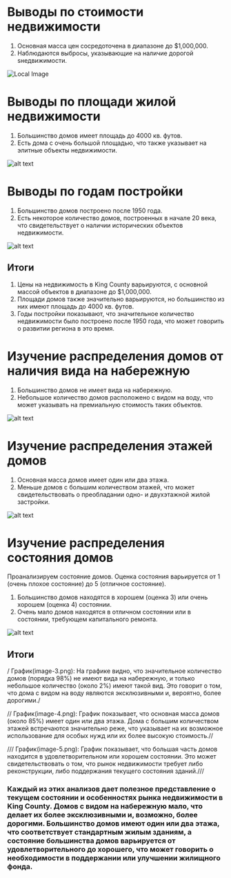 # Выводы по стоимости недвижимости
1. Основная масса цен сосредоточена в диапазоне до $1,000,000.
2. Наблюдаются выбросы, указывающие на наличие дорогой  sнедвижимости.

![Local Image](image.png "")


# Выводы по площади жилой недвижимости
1. Большинство домов имеет площадь до 4000 кв. футов.
2. Есть дома с очень большой площадью, что также указывает на элитные объекты недвижимости.

![alt text](image-1.png)

# Выводы по годам постройки
1. Большинство домов построено после 1950 года.
2. Есть некоторое количество домов, построенных в начале 20 века, что свидетельствует о наличии исторических объектов недвижимости.

![alt text](image-2.png)

## Итоги
1. Цены на недвижимость в King County варьируются, с основной массой объектов в диапазоне до $1,000,000.
2. Площади домов также значительно варьируются, но большинство из них имеют площадь до 4000 кв. футов.
3. Годы постройки показывают, что значительное количество недвижимости было построено после 1950 года, что может говорить о развитии региона в это время.


# Изучение распределения домов от наличия вида на набережную
1. Большинство домов не имеет вида на набережную.
2. Небольшое количество домов расположено с видом на воду, что может указывать на премиальную стоимость таких объектов.

![alt text](image-3.png)

# Изучение распределения этажей домов
1. Основная масса домов имеет один или два этажа.
2. Меньше домов с большим количеством этажей, что может свидетельствовать о преобладании одно- и двухэтажной жилой застройки.

![alt text](image-4.png)

# Изучение распределения состояния домов
Проанализируем состояние домов. Оценка состояния варьируется от 1 (очень плохое состояние) до 5 (отличное состояние).

1. Большинство домов находятся в хорошем (оценка 3) или очень хорошем (оценка 4) состоянии.
2. Очень мало домов находятся в отличном состоянии или в состоянии, требующем капитального ремонта.

![alt text](image-5.png)

## Итоги

/ График(image-3.png): На графике видно, что значительное количество домов (порядка 98%) не имеют вида на набережную, и только небольшое количество (около 2%) имеют такой вид. Это говорит о том, что дома с видом на воду являются эксклюзивными и, вероятно, более дорогими./

// График(image-4.png): График показывает, что основная масса домов (около 85%) имеет один или два этажа. Дома с большим количеством этажей встречаются значительно реже, что указывает на их возможное использование для особых нужд или их более высокую стоимость.//

/// График(image-5.png): График показывает, что большая часть домов находится в удовлетворительном или хорошем состоянии. Это может свидетельствовать о том, что рынок недвижимости требует либо реконструкции, либо поддержания текущего состояния зданий.///

### Каждый из этих анализов дает полезное представление о текущем состоянии и особенностях рынка недвижимости в King County. Домов с видом на набережную мало, что делает их более эксклюзивными и, возможно, более дорогими. Большинство домов имеют один или два этажа, что соответствует стандартным жилым зданиям, а состояние большинства домов варьируется от удовлетворительного до хорошего, что может говорить о необходимости в поддержании или улучшении жилищного фонда.


